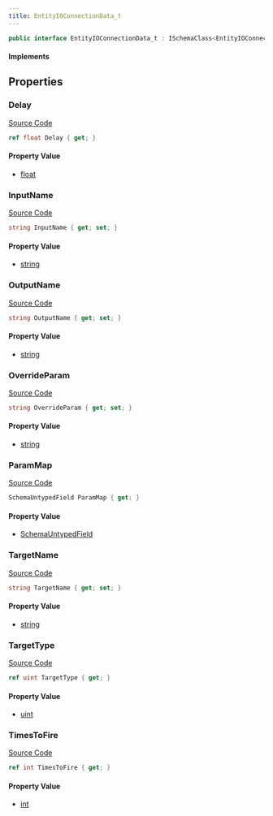 ```yaml
---
title: EntityIOConnectionData_t
---
```


```csharp
public interface EntityIOConnectionData_t : ISchemaClass<EntityIOConnectionData_t>, ISchemaField, ISchemaClass, INativeHandle
```

#### Implements

## Properties

### Delay

[Source Code](https://github.com/swiftly-solution/swiftlys2/blob/beta/managed/src/SwiftlyS2.Generated/Schemas/Interfaces/EntityIOConnectionData_t.cs#L26)

```csharp
ref float Delay { get; }
```

#### Property Value

- [float](https://learn.microsoft.com/dotnet/api/system.single)

### InputName

[Source Code](https://github.com/swiftly-solution/swiftlys2/blob/beta/managed/src/SwiftlyS2.Generated/Schemas/Interfaces/EntityIOConnectionData_t.cs#L22)

```csharp
string InputName { get; set; }
```

#### Property Value

- [string](https://learn.microsoft.com/dotnet/api/system.string)

### OutputName

[Source Code](https://github.com/swiftly-solution/swiftlys2/blob/beta/managed/src/SwiftlyS2.Generated/Schemas/Interfaces/EntityIOConnectionData_t.cs#L16)

```csharp
string OutputName { get; set; }
```

#### Property Value

- [string](https://learn.microsoft.com/dotnet/api/system.string)

### OverrideParam

[Source Code](https://github.com/swiftly-solution/swiftlys2/blob/beta/managed/src/SwiftlyS2.Generated/Schemas/Interfaces/EntityIOConnectionData_t.cs#L24)

```csharp
string OverrideParam { get; set; }
```

#### Property Value

- [string](https://learn.microsoft.com/dotnet/api/system.string)

### ParamMap

[Source Code](https://github.com/swiftly-solution/swiftlys2/blob/beta/managed/src/SwiftlyS2.Generated/Schemas/Interfaces/EntityIOConnectionData_t.cs#L31)

```csharp
SchemaUntypedField ParamMap { get; }
```

#### Property Value

- [SchemaUntypedField](/docs/api/shared/schemas/schemauntypedfield)

### TargetName

[Source Code](https://github.com/swiftly-solution/swiftlys2/blob/beta/managed/src/SwiftlyS2.Generated/Schemas/Interfaces/EntityIOConnectionData_t.cs#L20)

```csharp
string TargetName { get; set; }
```

#### Property Value

- [string](https://learn.microsoft.com/dotnet/api/system.string)

### TargetType

[Source Code](https://github.com/swiftly-solution/swiftlys2/blob/beta/managed/src/SwiftlyS2.Generated/Schemas/Interfaces/EntityIOConnectionData_t.cs#L18)

```csharp
ref uint TargetType { get; }
```

#### Property Value

- [uint](https://learn.microsoft.com/dotnet/api/system.uint32)

### TimesToFire

[Source Code](https://github.com/swiftly-solution/swiftlys2/blob/beta/managed/src/SwiftlyS2.Generated/Schemas/Interfaces/EntityIOConnectionData_t.cs#L28)

```csharp
ref int TimesToFire { get; }
```

#### Property Value

- [int](https://learn.microsoft.com/dotnet/api/system.int32)


